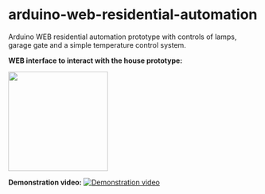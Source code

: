 # arduino-web-residential-automation
Arduino WEB residential automation prototype with controls of lamps, garage gate and a simple temperature control system. 


**WEB interface to interact with the house prototype:**
<p><img src="http://i.imgur.com/u9d5Sfv.png" width="200"></p>


**Demonstration video:**
[![Demonstration video](http://i.imgur.com/VywUYnS.jpg)](https://www.youtube.com/watch?v=d_pyvA-dB5M)



